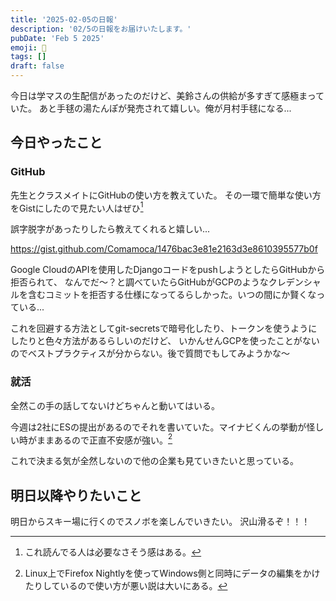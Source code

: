```yaml
---
title: '2025-02-05の日報'
description: '02/5の日報をお届けいたします。'
pubDate: 'Feb 5 2025'
emoji: 🦊
tags: []
draft: false
---
```


今日は学マスの生配信があったのだけど、美鈴さんの供給が多すぎて感極まっていた。
あと手毬の湯たんぽが発売されて嬉しい。俺が月村手毬になる...

## 今日やったこと

### GitHub

先生とクラスメイトにGitHubの使い方を教えていた。
その一環で簡単な使い方をGistにしたので見たい人はぜひ[^1]

誤字脱字があったりしたら教えてくれると嬉しい...

https://gist.github.com/Comamoca/1476bac3e81e2163d3e8610395577b0f

Google
CloudのAPIを使用したDjangoコードをpushしようとしたらGitHubから拒否られて、
なんでだ〜？と調べていたらGitHubがGCPのようなクレデンシャルを含むコミットを拒否する仕様になってるらしかった。いつの間にか賢くなっている...

これを回避する方法としてgit-secretsで暗号化したり、トークンを使うようにしたりと色々方法があるらしいのだけど、
いかんせんGCPを使ったことがないのでベストプラクティスが分からない。後で質問でもしてみようかな〜

### 就活

全然この手の話してないけどちゃんと動いてはいる。

今週は2社にESの提出があるのでそれを書いていた。マイナビくんの挙動が怪しい時がままあるので正直不安感が強い。[^2]

これで決まる気が全然しないので他の企業も見ていきたいと思っている。

## 明日以降やりたいこと

明日からスキー場に行くのでスノボを楽しんでいきたい。 沢山滑るぞ！！！

[^1]: これ読んでる人は必要なさそう感はある。

[^2]: Linux上でFirefox
    Nightlyを使ってWindows側と同時にデータの編集をかけたりしているので使い方が悪い説は大いにある。

